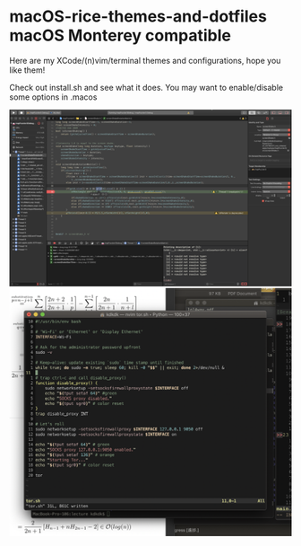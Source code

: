 # macOS-rice-themes-and-dotfiles macOS Monterey compatible
Here are my XCode/(n)vim/terminal themes and configurations, hope you like them!

Check out install.sh and see what it does.
You may want to enable/disable some options in .macos

![Alt text](xcode/xcodetheme.png?raw=true "XCode Theme")
![Alt text](terminal.app/terminaltheme.png?raw=true "Terminal Theme")
